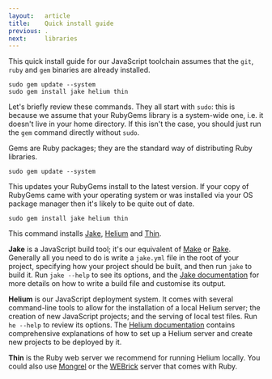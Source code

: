 ```yaml
---
layout:   article
title:    Quick install guide
previous: .
next:     libraries
---
```



This quick install guide for our JavaScript toolchain assumes that the `git`,
`ruby` and `gem` binaries are already installed.

    sudo gem update --system
    sudo gem install jake helium thin

Let's briefly review these commands. They all start with `sudo`: this is
because we assume that your RubyGems library is a system-wide one, i.e. it
doesn't live in your home directory. If this isn't the case, you should just
run the `gem` command directly without `sudo`.

Gems are Ruby packages; they are the standard way of distributing Ruby
libraries.

    sudo gem update --system

This updates your RubyGems install to the latest version. If your copy of
RubyGems came with your operating system or was installed via your OS package
manager then it's likely to be quite out of date.

    sudo gem install jake helium thin

This command installs [Jake][jake], [Helium][helium] and [Thin][thin].

**Jake** is a JavaScript build tool; it's our equivalent of [Make][make] or
[Rake][rake]. Generally all you need to do is write a `jake.yml` file in the
root of your project, specifying how your project should be built, and then run
`jake` to build it. Run `jake --help` to see its options, and the
[Jake documentation][jakedocs] for more details on how to write a build file
and customise its output.

**Helium** is our JavaScript deployment system. It comes with several command-line
tools to allow for the installation of a local Helium server; the creation of
new JavaScript projects; and the serving of local test files. Run `he --help`
to review its options. The [Helium documentation][hedocs] contains
comprehensive explanations of how to set up a Helium server and create new
projects to be deployed by it.

**Thin** is the Ruby web server we recommend for running Helium locally. You
could also use [Mongrel][mongrel] or the [WEBrick][webrick] server that comes
with Ruby.

  [rubyforge]: http://rubyforge.org/
  [jake]:      http://github.com/jcoglan/jake
  [jakedocs]:  /jake.html
  [helium]:    http://github.com/othermedia/helium
  [hedocs]:    /helium.html
  [thin]:      http://code.macournoyer.com/thin/
  [make]:      http://www.gnu.org/software/make/
  [rake]:      http://github.com/jimweirich/rake
  [mongrel]:   http://mongrel.rubyforge.org/
  [webrick]:   http://microjet.ath.cx/webrickguide/html/
